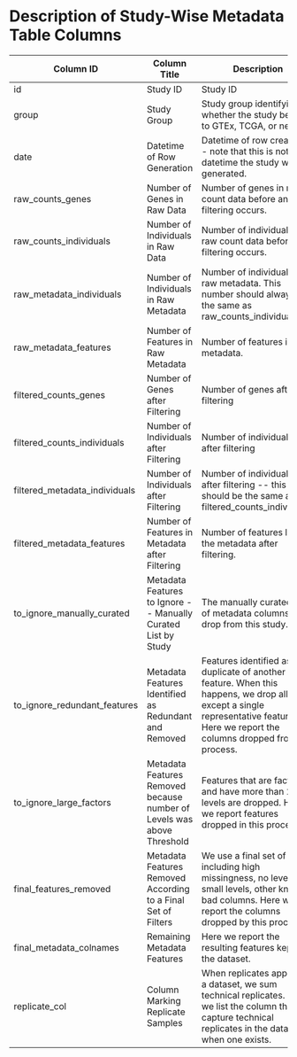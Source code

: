 # Description of Study-Wise Metadata Table Columns


| **Column ID**                 | **Column Title**                                                       | **Description**                                                                                                                                                                     |
|-------------------------------|------------------------------------------------------------------------|-------------------------------------------------------------------------------------------------------------------------------------------------------------------------------------|
| id                            | Study ID                                                               | Study ID                                                                                                                                                                            |
| group                         | Study Group                                                            | Study group identifying whether the study belongs to GTEx, TCGA, or neither.                                                                                                        |
| date                          | Datetime of Row Generation                                             | Datetime of row creation -- note that this is not the datetime the study was generated.                                                                                             |
| raw_counts_genes              | Number of Genes in Raw Data                                            | Number of genes in raw count data before any filtering occurs.                                                                                                                      |
| raw_counts_individuals        | Number of Individuals in Raw Data                                      | Number of individuals in raw count data before any filtering occurs.                                                                                                                |
| raw_metadata_individuals      | Number of Individuals in Raw Metadata                                  | Number of individuals in raw metadata. This number should always be the same as raw_counts_individuals.                                                                             |
| raw_metadata_features         | Number of Features in Raw Metadata                                     | Number of features in raw metadata.                                                                                                                                                 |
| filtered_counts_genes         | Number of Genes after Filtering                                        | Number of genes after filtering                                                                                                                                                     |
| filtered_counts_individuals   | Number of Individuals after Filtering                                  | Number of individuals after filtering                                                                                                                                               |
| filtered_metadata_individuals | Number of Individuals after Filtering                                  | Number of individuals after filtering -- this should be the same as filtered_counts_individuals.                                                                                    |
| filtered_metadata_features    | Number of Features in Metadata after Filtering                         | Number of features left in the metadata after filtering.                                                                                                                            |
| to_ignore_manually_curated    | Metadata Features to Ignore -- Manually Curated List by Study          | The manually curated list of metadata columns to drop from this study.                                                                                                              |
| to_ignore_redundant_features  | Metadata Features Identified as Redundant and Removed                  | Features identified as a duplicate of another feature. When this happens, we drop all except a single representative feature. Here we report the columns dropped from this process. |
| to_ignore_large_factors       | Metadata Features Removed because number of Levels was above Threshold | Features that are factors and have more than 20 levels are dropped. Here we report features dropped in this process.                                                                |
| final_features_removed        | Metadata Features Removed According to a Final Set of Filters          | We use a final set of filters including high missingness, no levels, small levels, other known bad columns. Here we report the columns dropped by this process.                     |
| final_metadata_colnames       | Remaining Metadata Features                                            | Here we report the resulting features kept for the dataset.                                                                                                                         |
| replicate_col                 | Column Marking Replicate Samples                                       | When replicates appear in a dataset, we sum technical replicates. Here we list the column that capture technical replicates in the dataset when one exists.                         |
